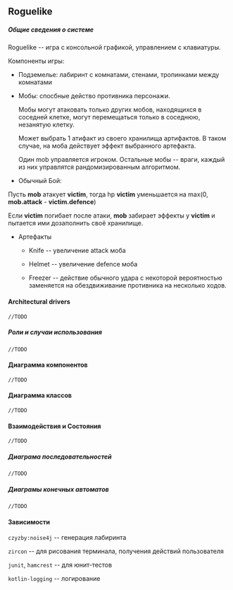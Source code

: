 ## Roguelike

##### Общие сведения о системе

Roguelike -- игра с консольной графикой, управлением с клавиатуры.

Компоненты игры:

* Подземелье: лабиринт с комнатами, стенами, тропинками между комнатами 

* Мобы: спосбные действо противника персонажи.
  
  Мобы могут атаковать только других мобов, находящихся в соседней клетке, могут перемещаться только в соседнюю, незанятую клетку.
  
  Может выбрать 1 атифакт из своего хранилища артифактов. В таком случае, на моба действует эффект выбранного артефакта. 
   
  Один mob управляется игроком. Остальные мобы -- враги, каждый из них управлятся рандомизированным алгоритмом.
  
* Обычный Бой:

Пусть **mob** атакует **victim**, тогда hp **victim** уменьшается на max(0, **mob.attack** - **victim.defence**)

Если **victim** погибает после атаки, **mob** забирает эффекты у **victim** и пытается ими дозаполнить своё хранилище. 

* Артефакты

    * Knife -- увеличение attack моба
    
    * Helmet -- увеличение defence моба 

    * Freezer -- действие обычного удара с некоторой вероятностью заменяется на обездвиживание противника на несколько ходов.
    
#### Architectural drivers

`//TODO`

##### Роли и случаи использования

`//TODO`

#### Диаграмма компонентов

`//TODO`

#### Диаграмма классов

`//TODO`

#### Взаимодействия и Состояния

`//TODO`

##### Диаграма последовательностей

`//TODO`

##### Диаграмы конечных автоматов

`//TODO`

#### Зависимости

`czyzby:noise4j` -- генерация лабиринта

`zircon` -- для рисования терминала, получения действий пользователя

`junit`, `hamcrest` -- для юнит-тестов

`kotlin-logging` -- логирование 

